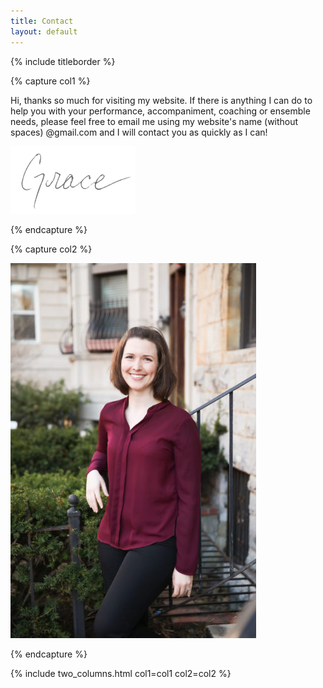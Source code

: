 ```yaml
---
title: Contact
layout: default
---
```


{% include titleborder %}

{% capture col1 %}

Hi, thanks so much for visiting my website.  If there is anything I can do to help you with your performance, accompaniment, coaching or ensemble needs, please feel free to email me using my website's name (without spaces) @gmail.com and I will contact you as quickly as I can!

![Grace](/assets/images/Grace-Signature.png)

{% endcapture %}

{% capture col2 %}

![Grace](/assets/images/IMG_0357-393x600.jpg)

{% endcapture %}

{% include two_columns.html col1=col1 col2=col2 %}